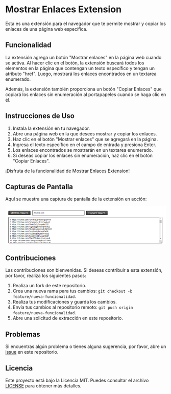 # Mostrar Enlaces Extension

Esta es una extensión para el navegador que te permite mostrar y copiar los enlaces de una página web específica.

## Funcionalidad

La extensión agrega un botón "Mostrar enlaces" en la página web cuando se activa. Al hacer clic en el botón, la extensión buscará todos los elementos en la página que contengan un texto específico y tengan un atributo "href". Luego, mostrará los enlaces encontrados en un textarea enumerado.

Además, la extensión también proporciona un botón "Copiar Enlaces" que copiará los enlaces sin enumeración al portapapeles cuando se haga clic en él.

## Instrucciones de Uso

1. Instala la extensión en tu navegador.
2. Abre una página web en la que desees mostrar y copiar los enlaces.
3. Haz clic en el botón "Mostrar enlaces" que se agregará en la página.
4. Ingresa el texto específico en el campo de entrada y presiona Enter.
5. Los enlaces encontrados se mostrarán en un textarea enumerado.
6. Si deseas copiar los enlaces sin enumeración, haz clic en el botón "Copiar Enlaces".

¡Disfruta de la funcionalidad de Mostrar Enlaces Extension!

## Capturas de Pantalla

Aquí se muestra una captura de pantalla de la extensión en acción:

![Captura de pantalla](screenshot.png)

## Contribuciones

Las contribuciones son bienvenidas. Si deseas contribuir a esta extensión, por favor, realiza los siguientes pasos:

1. Realiza un fork de este repositorio.
2. Crea una nueva rama para tus cambios: `git checkout -b feature/nueva-funcionalidad`.
3. Realiza tus modificaciones y guarda los cambios.
4. Envía tus cambios al repositorio remoto: `git push origin feature/nueva-funcionalidad`.
5. Abre una solicitud de extracción en este repositorio.

## Problemas

Si encuentras algún problema o tienes alguna sugerencia, por favor, abre un [issue](https://github.com/tu-usuario/tu-repositorio/issues) en este repositorio.

## Licencia

Este proyecto está bajo la Licencia MIT. Puedes consultar el archivo [LICENSE](LICENSE) para obtener más detalles.
